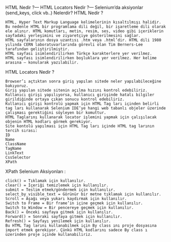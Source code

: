 HTML Nedir ?— HTML Locators Nedir ?— Selenium’da aksiyonlar (send_keys, click vb..) Nelerdir?
HTML Nedir ?

    HTML, Hyper Text Markup Language kelimelerinin kısaltılmışı halidir.
    Bu nedenle HTML bir programlama dili değil, bir işaretleme dili olarak ele alınır. HTML komutları, metin, resim, ses, video gibi içeriklerin sayfadaki yerleşimini ve ziyaretçiye gösterilmesini sağlar.
    HTML sayfalarının dosya uzantısı .htm veya .html’dir. HTML dili 1980 yılında CERN laboratuvarlarında görevli olan Tim Berners-Lee tarafından geliştirilmiştir.
    HTML sayfası isimlendirilirken Türkçe karakterlere yer verilmez.
    HTML sayfası isimlendirilirken boşluklara yer verilmez. Her kelime arasına — konularak yazılabilir.

HTML Locators Nedir ?

    Browser’ı açtıktan sonra giriş yapılan sitede neler yapılabileceğine bakıyoruz.
    Giriş yapılan sitede sitenin açılma hızını kontrol edebiliriz.
    Kullanıcı girişi yapılıyorsa, kullanıcı girişinde hatalı bilgiler girildiğinde ortaya çıkan sonucu kontrol edebiliriz.
    Kullanıcı girişi kontrolü yapmak için HTML Tag ları içinden belirli tag ları kullanarak Selenium IDE’ye hangi web tabanlı objeler üzerinde çalışması gerektiğini söyleyen bir komuttur.
    HTML Taglarını kullanarak locator işlemini yapmak için çalışılacak objenin HTML kodları görmek gerekiyor.
    Site kontolü yapılması için HTML Tag ları içinde HTML tag larının tercih sırası:
    ID
    Name
    ClassName
    TagName
    LinkText
    CssSelector
    XPath

XPath Selenium Aksiyonları :

    click() = Tıklamak için kullanılır.
    clear() = İçeriği temizlemek için kullanılır.
    submit = Teslim etmek/göndermek için kullanılır.
    select_by_visible_text = Görünür bir metne tıklamak için kullanılır.
    Scroll = Aşağı veya yukarı kaydırmak için kullanılır.
    Switch to Frame = Bir frame’in içine geçmek için kullanılır.
    Switch to Window = Bir pencereye geçmek için kullanılır.
    Back() = Önceki sayfaya gitmek için kullanılır.
    Forward() = Sonraki sayfaya gitmek için kullanılır.
    Refresh() = Sayfayı yenilemek için kullanılır.
    Bu HTML Tag larını kullanabilmek için By class ını proje dosyasına import etmek gerekiyor. Çünkü HTML kodlarını sadece By class ı üzerinden proje içinde kullanabiliriz.
